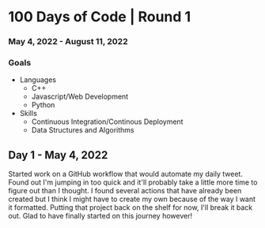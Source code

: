 # 100 Days of Code | Round 1
### May 4, 2022 - August 11, 2022
### Goals
* Languages
    * C++
    * Javascript/Web Development 
    * Python
* Skills
    * Continuous Integration/Continous Deployment
    * Data Structures and Algorithms

## Day 1 - May 4, 2022
Started work on a GitHub workflow that would automate my daily tweet. Found out I'm jumping in too quick and it'll probably take a little more time to figure out than I thought. I found several actions that have already been created but I think I might have to create my own because of the way I want it formatted. Putting that project back on the shelf for now, I'll break it back out. Glad to have finally started on this journey however!